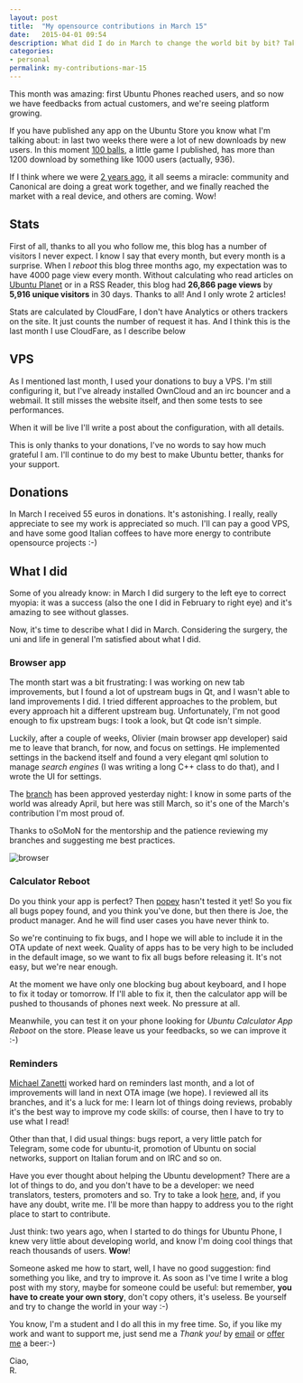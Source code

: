 ```yaml
---
layout: post
title:  "My opensource contributions in March 15"
date:   2015-04-01 09:54
description: What did I do in March to change the world bit by bit? Take a look!
categories:
- personal
permalink: my-contributions-mar-15
---
```


This month was amazing: first Ubuntu Phones reached users, and so now we have
feedbacks from actual customers, and we're seeing platform growing.

If you have published any app on the Ubuntu Store you know what I'm talking
about: in last two weeks there were a lot of new downloads by new users. In this
moment [100 balls][100balls], a little game I published, has more than 1200
download by something like 1000 users (actually, 936).

If I think where we were [2 years ago][years], it all seems a miracle: community
and Canonical are doing a great work together, and we finally reached the market
with a real device, and others are coming. Wow!

## Stats

First of all, thanks to all you who follow me, this blog has a number of
visitors I never expect. I know I say that every month, but every month is a
surprise. When I *reboot* this blog three months ago, my expectation was to have
4000 page view every month.  Without calculating who read articles on [Ubuntu
Planet][planet] or in a RSS Reader, this blog had **26,866 page views** by
**5,916  unique visitors** in 30 days. Thanks to all! And I only wrote 2
articles!

Stats are calculated by CloudFare, I don't have Analytics or others trackers on
the site. It just counts the number of request it has. And I think this is the
last month I use CloudFare, as I describe below

## VPS

As I mentioned last month, I used your donations to buy a VPS. I'm still
configuring it, but I've already installed OwnCloud and an irc bouncer and a
webmail. It still misses the website itself, and then some tests to see
performances.

When it will be live I'll write a post about the configuration, with all
details.

This is only thanks to your donations, I've no words to say how much grateful I
am. I'll continue to do my best to make Ubuntu better, thanks for your support.

## Donations

In March I received 55 euros in donations. It's astonishing. I really, really
appreciate to see my work is appreciated so much. I'll can pay a good VPS, and
have some good Italian coffees to have more energy to contribute opensource
projects :-)

## What I did

Some of you already know: in March I did surgery to the left eye to correct
myopia: it was a success (also the one I did in February to right eye) and it's
amazing to see without glasses.

Now, it's time to describe what I did in March. Considering the surgery, the uni
and life in general I'm satisfied about what I did.

### Browser app

The month start was a bit frustrating: I was working on new tab improvements,
but I found a lot of upstream bugs in Qt, and I wasn't able to land improvements
I did. I tried different approaches to the problem, but every approach hit a
different upstream bug. Unfortunately, I'm not good enough to fix upstream bugs:
I took a look, but Qt code isn't simple.

Luckily, after a couple of weeks, Olivier (main browser app developer) said me
to leave that branch, for now, and focus on settings. He implemented settings in
the backend itself and found a very elegant qml solution to manage *search
engines* (I was writing a long C++ class to do that), and I wrote the UI for
settings.

The [branch][branch] has been approved yesterday night: I know in some parts of
the world was already April, but here was still March, so it's one of the
March's contribution I'm most proud of.

Thanks to oSoMoN for the mentorship and the patience reviewing my branches and
suggesting me best practices.

![browser][browser]

### Calculator Reboot

Do you think your app is perfect? Then [popey][popey] hasn't tested it yet! So
you fix all bugs popey found, and you think you've done, but then there is Joe,
the product manager. And he will find user cases you have never think to.

So we're continuing to fix bugs, and I hope we will able to include it in the
OTA update of next week. Quality of apps has to be very high to be included in
the default image, so we want to fix all bugs before releasing it. It's not
easy, but we're near enough.

At the moment we have only one blocking bug about keyboard, and I hope to fix
it today or tomorrow. If I'll able to fix it, then the calculator app will be
pushed to thousands of phones next week. No pressure at all.

Meanwhile, you can test it on your phone looking for *Ubuntu Calculator App
Reboot* on the store.  Please leave us your feedbacks, so we can improve it :-)

### Reminders

[Michael Zanetti][mzanetti] worked hard on reminders last month, and a lot of improvements
will land in next OTA image (we hope). I reviewed all its branches, and it's a
luck for me: I learn lot of things doing reviews, probably it's the best way to
improve my code skills: of course, then I have to try to use what I read!

Other than that, I did usual things: bugs report, a very little patch for
Telegram, some code for ubuntu-it, promotion of Ubuntu on social networks,
support on Italian forum and on IRC and so on.

Have you ever thought about helping the Ubuntu development? There are a lot of
things to do, and you don't have to be a developer: we need translators,
testers, promoters and so. Try to take a look [here][community], and, if you
have any doubt, write me. I'll be more than happy to address you to the right
place to start to contribute.

Just think: two years ago, when I started to do things for Ubuntu Phone, I knew
very little about developing world, and know I'm doing cool things that reach
thousands of users. **Wow**!

Someone asked me how to start, well, I have no good suggestion: find something
you like, and try to improve it. As soon as I've time I write a blog post with
my story, maybe for someone could be useful: but remember, **you have to create
your own story**, don't copy others, it's useless. Be yourself and try to change
the world in your way :-)

You know, I'm a student and I do all this in my free time. So, if you like my
work and want to support me, just send me a *Thank you!* by
[email](mailto:riccardo@rpadovani.com) or [offer me][donation] a beer:-)

Ciao,<br/>
R.

[100balls]: https://appstore.bhdouglass.com/app/com.ubuntu.developer.rpadovani.100balls
[years]: http://rpadovani.com/two-years-later/
[branch]: https://code.launchpad.net/~rpadovani/webbrowser-app/settings-page/+merge/253975
[planet]: http://planet.ubuntu.com
[donation]: http://rpadovani.com/donations/
[browser]: https://img.rpadovani.com/posts/ubuntuSettings.png
[community]: http://community.ubuntu.com/contribute/
[popey]: http://popey.com/
[mzanetti]: http://notyetthere.org/

